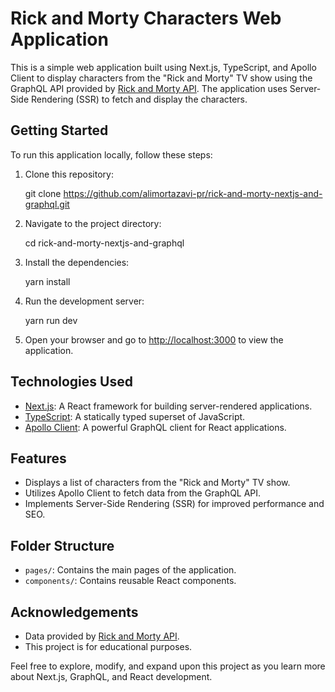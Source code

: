 # Rick and Morty Characters Web Application

This is a simple web application built using Next.js, TypeScript, and Apollo Client to display characters from the "Rick and Morty" TV show using the GraphQL API provided by [Rick and Morty API](https://rickandmortyapi.com/graphql). The application uses Server-Side Rendering (SSR) to fetch and display the characters.

## Getting Started

To run this application locally, follow these steps:

1. Clone this repository:

   git clone https://github.com/alimortazavi-pr/rick-and-morty-nextjs-and-graphql.git

2. Navigate to the project directory:

   cd rick-and-morty-nextjs-and-graphql

3. Install the dependencies:

   yarn install

4. Run the development server:

   yarn run dev

5. Open your browser and go to [http://localhost:3000](http://localhost:3000) to view the application.

## Technologies Used

- [Next.js](https://nextjs.org/): A React framework for building server-rendered applications.
- [TypeScript](https://www.typescriptlang.org/): A statically typed superset of JavaScript.
- [Apollo Client](https://www.apollographql.com/docs/react/): A powerful GraphQL client for React applications.

## Features

- Displays a list of characters from the "Rick and Morty" TV show.
- Utilizes Apollo Client to fetch data from the GraphQL API.
- Implements Server-Side Rendering (SSR) for improved performance and SEO.

## Folder Structure

- `pages/`: Contains the main pages of the application.
- `components/`: Contains reusable React components.

## Acknowledgements

- Data provided by [Rick and Morty API](https://rickandmortyapi.com/graphql).
- This project is for educational purposes.

Feel free to explore, modify, and expand upon this project as you learn more about Next.js, GraphQL, and React development.